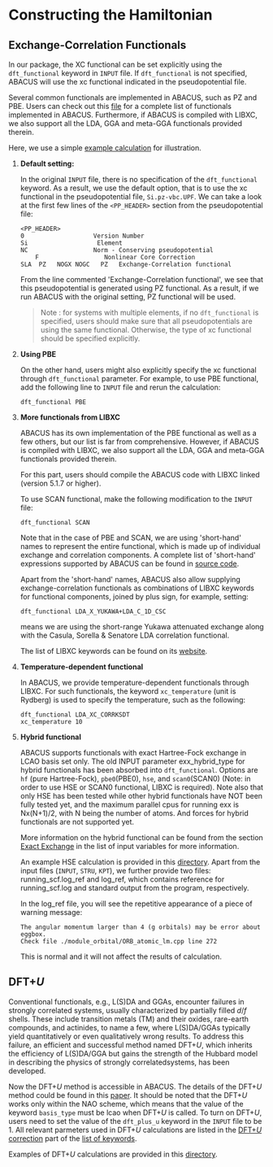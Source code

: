 # Constructing the Hamiltonian

## Exchange-Correlation Functionals

In our package, the XC functional can be set explicitly using the `dft_functional` keyword in `INPUT` file. If `dft_functional` is not specified, ABACUS will use the xc functional indicated in the pseudopotential file. 

Several common functionals are implemented in ABACUS, such as PZ and PBE. Users can check out this [file](../../../source/module_hamilt_general/module_xc/xc_funcs.h) for a complete list of functionals implemented in ABACUS. Furthermore, if ABACUS is compiled with LIBXC, we also support all the LDA, GGA and meta-GGA functionals provided therein.

Here, we use a simple [example calculation](https://github.com/deepmodeling/abacus-develop/tree/develop/examples/scf/lcao_Si2) for illustration.

1. **Default setting:**

    In the original `INPUT` file, there is no specification of the `dft_functional` keyword. As a result, we use the default option, that is to use the xc functional in the pseudopotential file, `Si.pz-vbc.UPF`. We can take a look at the first few lines of the `<PP_HEADER>` section from the pseudopotential file:

    ```
    <PP_HEADER>
    0                   Version Number
    Si                   Element
    NC                  Norm - Conserving pseudopotential
        F                  Nonlinear Core Correction
    SLA  PZ   NOGX NOGC   PZ   Exchange-Correlation functional
    ```

    From the line commented 'Exchange-Correlation functional', we see that this pseudopotential is generated using PZ functional. As a result, if we run ABACUS with the original setting, PZ functional will be used.

    > Note : for systems with multiple elements, if no `dft_functional` is specified, users should make sure that all pseudopotentials are using the same functional. Otherwise, the type of xc functional should be specified explicitly.

2. **Using PBE**

    On the other hand, users might also explicitly specify the xc functional through `dft_functional` parameter. For example, to use PBE functional, add the following line to `INPUT` file and rerun the calculation:

    ```
    dft_functional PBE
    ```

3. **More functionals from LIBXC**

    ABACUS has its own implementation of the PBE functional as well as a few others, but our list is far from comprehensive. However, if ABACUS is compiled with LIBXC, we also support all the LDA, GGA and meta-GGA functionals provided therein.

    For this part, users should compile the ABACUS code with LIBXC linked (version 5.1.7 or higher).

    To use SCAN functional, make the following modification to the `INPUT` file:

    ```
    dft_functional SCAN
    ```
    
    Note that in the case of PBE and SCAN, we are using 'short-hand' names to represent the entire functional, which is made up of individual exchange and correlation components. A complete list of 'short-hand' expressions supported by ABACUS can be found in [source code](../../../source/module_hamilt_general/module_xc/xc_functional.cpp).

    Apart from the 'short-hand' names, ABACUS also allow supplying exchange-correlation functionals as combinations of LIBXC keywords for functional components, joined by plus sign, for example, setting:

    ```
    dft_functional LDA_X_YUKAWA+LDA_C_1D_CSC
    ```
    means we are using the short-range Yukawa attenuated exchange along with the Casula, Sorella & Senatore LDA correlation functional.

    The list of LIBXC keywords can be found on its [website](https://www.tddft.org/programs/libxc/functionals/).

4. **Temperature-dependent functional**

    In ABACUS, we provide temperature-dependent functionals through LIBXC. For such functionals, the keyword `xc_temperature` (unit is Rydberg) is used to specify the temperature, such as the following:

    ```
    dft_functional LDA_XC_CORRKSDT 
    xc_temperature 10
    ```

5. **Hybrid functional**

    ABACUS supports functionals with exact Hartree-Fock exchange in LCAO basis set only. The old INPUT parameter exx_hybrid_type for hybrid functionals has been absorbed into `dft_functional`. Options are `hf` (pure Hartree-Fock), `pbe0`(PBE0), `hse`, and `scan0`(SCAN0) (Note: in order to use HSE or SCAN0 functional, LIBXC is required). Note also that only HSE has been tested while other hybrid functionals have NOT been fully tested yet, and the maximum parallel cpus for running exx is Nx(N+1)/2, with N being the number of atoms. And forces for hybrid functionals are not supported yet.

    More information on the hybrid functional can be found from the section [Exact Exchange](../input_files/input-main.md#exact-exchange) in the list of input variables for more information.

    An example HSE calculation is provided in this [directory](https://github.com/deepmodeling/abacus-develop/tree/develop/examples/hse/lcao_Si2). Apart from the input files (`INPUT`, `STRU`, `KPT`), we further provide two files: running_scf.log_ref and log_ref, which contains reference for running_scf.log and standard output from the program, respectively.

    In the log_ref file, you will see the repetitive appearance of a piece of warning message:
    ```
    The angular momentum larger than 4 (g orbitals) may be error about eggbox.
    Check file ./module_orbital/ORB_atomic_lm.cpp line 272
    ```
    This is normal and it will not affect the results of calculation.
    
## DFT+*U*

Conventional functionals, e.g., L(S)DA and GGAs, encounter failures in strongly correlated systems, usually characterized by partially filled *d*/*f* shells. These include transition metals (TM) and their oxides, rare-earth compounds, and actinides, to name a few, where L(S)DA/GGAs typically yield quantitatively or even qualitatively wrong results. To address this failure, an efficient and successful method named DFT+*U*, which inherits the efficiency of L(S)DA/GGA but gains the strength of the Hubbard model in describing the physics of strongly correlatedsystems, has been developed.

Now the DFT+*U* method is accessible in ABACUS. The details of the DFT+*U* method could be found in this [paper](https://doi.org/10.1063/5.0090122). It should be noted that the DFT+*U* works only within the NAO scheme, which means that the value of the keyword `basis_type` must be lcao when DFT+*U* is called. To turn on DFT+*U*, users need to set the value of the `dft_plus_u` keyword in the `INPUT` file to be 1. All relevant parmeters used in DFT+*U* calculations are listed in the [DFT+*U* correction](../input_files/input-main.md#dftu-correction) part of the [list of keywords](../input_files/input-main.md).

Examples of DFT+*U* calculations are provided in this [directory](https://github.com/deepmodeling/abacus-develop/tree/develop/examples/dft_plus_u).
